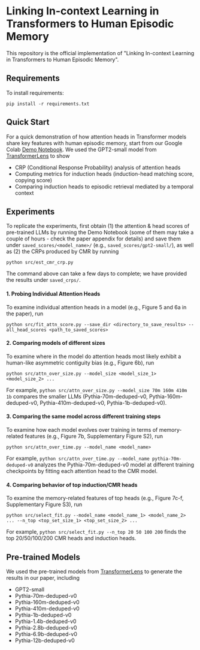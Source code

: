 # Linking In-context Learning in Transformers to Human Episodic Memory

This repository is the official implementation of "Linking In-context Learning in Transformers to Human Episodic Memory". 

## Requirements

To install requirements:

```setup
pip install -r requirements.txt
```

## Quick Start

For a quick demonstration of how attention heads in Transformer models share key features with human episodic memory, start from our Google Colab [Demo Notebook](demo.ipynb). We used the GPT2-small model from [TransformerLens](https://github.com/TransformerLensOrg/TransformerLens) to show

- CRP (Conditional Response Probability) analysis of attention heads
- Computing metrics for induction heads (induction-head matching score, copying score)
- Comparing induction heads to episodic retrieval mediated by a temporal context

## Experiments

To replicate the experiments, first obtain (1) the attention & head scores of pre-trained LLMs by running the Demo Notebook (some of them may take a couple of hours - check the paper appendix for details) and save them under ```saved_scores/<model_name>/``` (e.g., ```saved_scores/gpt2-small/```), as well as (2) the CRPs produced by CMR by running

```
python src/est_cmr_crp.py
```

The command above can take a few days to complete; we have provided the results under ```saved_crps/```.

#### 1. Probing Individual Attention Heads

To examine individual attention heads in a model (e.g., Figure 5 and 6a in the paper), run

```
python src/fit_attn_score.py --save_dir <directory_to_save_results> --all_head_scores <path_to_saved_scores>
```

#### 2. Comparing models of different sizes

To examine where in the model do attention heads most likely exhibit a human-like asymmetric contiguity bias (e.g., Figure 6b), run

```
python src/attn_over_size.py --model_size <model_size_1> <model_size_2> ...
```

For example, ```python src/attn_over_size.py --model_size 70m 160m 410m 1b``` compares the smaller LLMs (Pythia-70m-deduped-v0, Pythia-160m-deduped-v0, Pythia-410m-deduped-v0, Pythia-1b-deduped-v0).

#### 3. Comparing the same model across different training steps

To examine how each model evolves over training in terms of memory-related features (e.g., Figure 7b, Supplementary Figure S2), run

```
python src/attn_over_time.py --model_name <model_name>
```

For example, ```python src/attn_over_time.py --model_name pythia-70m-deduped-v0``` analyzes the Pythia-70m-deduped-v0 model at different training checkpoints by fitting each attention head to the CMR model.

#### 4. Comparing behavior of top induction/CMR heads

To examine the memory-related features of top heads (e.g., Figure 7c-f, Supplementary Figure S3), run

```
python src/select_fit.py --model_name <model_name_1> <model_name_2> ... --n_top <top_set_size_1> <top_set_size_2> ... 
```

For example, ```python src/select_fit.py --n_top 20 50 100 200``` finds the top 20/50/100/200 CMR heads and induction heads.

## Pre-trained Models

We used the pre-trained models from [TransformerLens](https://github.com/TransformerLensOrg/TransformerLens) to generate the results in our paper, including

- GPT2-small
- Pythia-70m-deduped-v0
- Pythia-160m-deduped-v0
- Pythia-410m-deduped-v0
- Pythia-1b-deduped-v0
- Pythia-1.4b-deduped-v0
- Pythia-2.8b-deduped-v0
- Pythia-6.9b-deduped-v0
- Pythia-12b-deduped-v0
